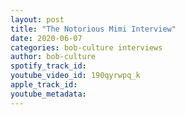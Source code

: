 ```yaml
---
layout: post
title: "The Notorious Mimi Interview"
date: 2020-06-07
categories: bob-culture interviews
author: bob-culture
spotify_track_id: 
youtube_video_id: 190qyrwpq_k
apple_track_id: 
youtube_metadata: 
---
```

